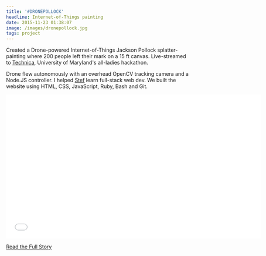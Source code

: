 ```yaml
---
title: '#DRONEPOLLOCK'
headline: Internet-of-Things painting
date: 2015-11-23 01:38:07
image: /images/dronepollock.jpg
tags: project
---
```


Created a Drone-powered Internet-of-Things Jackson Pollock splatter-painting where 200 people left their mark on a 15 ft canvas. Live-streamed to [Technica](http://gotechnica.org), University of Maryland's all-ladies hackathon.

Drone flew autonomously with an overhead OpenCV tracking camera and a Node.JS controller. I helped [Stef](http://stefcohen.com/) learn full-stack web dev. We built the website using HTML, CSS, JavaScript, Ruby, Bash and Git.

<p class="center"><iframe width="696" height="392" src="//player.vimeo.com/video/152479854" frameborder="0" allowfullscreen></iframe></p>

<a href="http://news.mlh.io/the-making-of-drone-pollock-03-10-2016" class="button primary" target="_blank">Read the Full Story</a>
